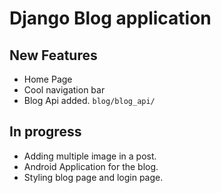 # Django Blog application

## New Features
* Home Page<br>
* Cool navigation bar<br>
* Blog Api added. `blog/blog_api/`<br>

## In progress
* Adding multiple image in a post.<br>
* Android Application for the blog. <br>
* Styling blog page and login page.
